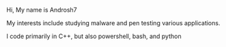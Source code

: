 Hi, My name is Androsh7

My interests include studying malware and pen testing various applications.

I code primarily in C++, but also powershell, bash, and python
